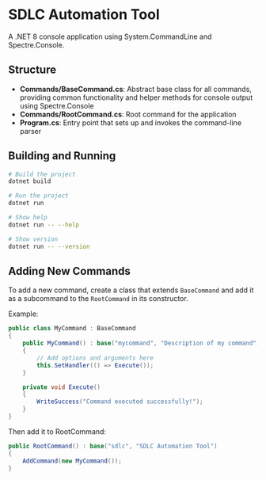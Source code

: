 # SDLC Automation Tool

A .NET 8 console application using System.CommandLine and Spectre.Console.

## Structure

- **Commands/BaseCommand.cs**: Abstract base class for all commands, providing common functionality and helper methods for console output using Spectre.Console
- **Commands/RootCommand.cs**: Root command for the application
- **Program.cs**: Entry point that sets up and invokes the command-line parser

## Building and Running

```bash
# Build the project
dotnet build

# Run the project
dotnet run

# Show help
dotnet run -- --help

# Show version
dotnet run -- --version
```

## Adding New Commands

To add a new command, create a class that extends `BaseCommand` and add it as a subcommand to the `RootCommand` in its constructor.

Example:
```csharp
public class MyCommand : BaseCommand
{
    public MyCommand() : base("mycommand", "Description of my command")
    {
        // Add options and arguments here
        this.SetHandler(() => Execute());
    }

    private void Execute()
    {
        WriteSuccess("Command executed successfully!");
    }
}
```

Then add it to RootCommand:
```csharp
public RootCommand() : base("sdlc", "SDLC Automation Tool")
{
    AddCommand(new MyCommand());
}
```
